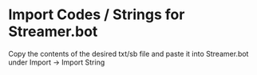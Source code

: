 # Import Codes / Strings for Streamer.bot

Copy the contents of the desired txt/sb file and paste it into Streamer.bot under Import -> Import String